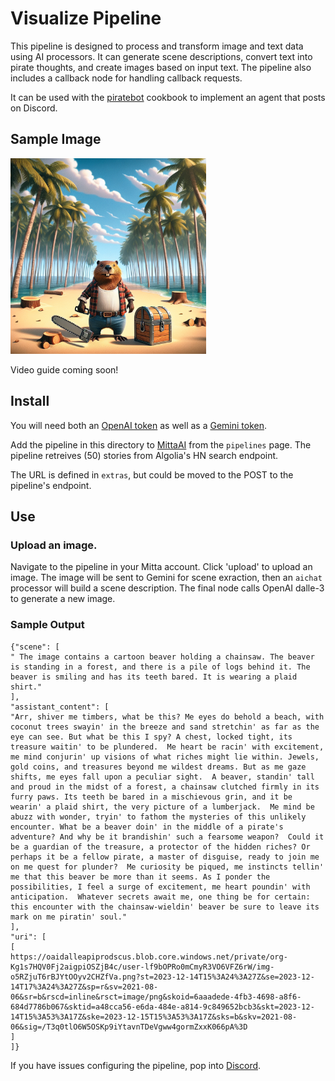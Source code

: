 # Visualize Pipeline
This pipeline is designed to process and transform image and text data using AI processors. It can generate scene descriptions, convert text into pirate thoughts, and create images based on input text. The pipeline also includes a callback node for handling callback requests.

It can be used with the [piratebot](https://github.com/MittaAI/mitta-community/blob/main/cookbooks/piratebot) cookbook to implement an agent that posts on Discord.

## Sample Image
<img src="https://raw.githubusercontent.com/MittaAI/mitta-community/main/cookbooks/visualize/chest.png" width="313">

Video guide coming soon!

## Install
You will need both an [OpenAI token](https://platform.openai.com/api-keys) as well as a [Gemini token](https://makersuite.google.com/app/apikey).

Add the pipeline in this directory to [MittaAI](https://mitta.ai) from the `pipelines` page. The pipeline retreives (50) stories from Algolia's HN search endpoint. 

The URL is defined in `extras`, but could be moved to the POST to the pipeline's endpoint.

## Use
### Upload an image.
Navigate to the pipeline in your Mitta account. Click 'upload' to upload an image. The image will be sent to Gemini for scene exraction, then an `aichat` processor will build a scene description. The final node calls OpenAI dalle-3 to generate a new image.

### Sample Output
```
{"scene": [
" The image contains a cartoon beaver holding a chainsaw. The beaver is standing in a forest, and there is a pile of logs behind it. The beaver is smiling and has its teeth bared. It is wearing a plaid shirt."
],
"assistant_content": [
"Arr, shiver me timbers, what be this? Me eyes do behold a beach, with coconut trees swayin' in the breeze and sand stretchin' as far as the eye can see. But what be this I spy? A chest, locked tight, its treasure waitin' to be plundered.  Me heart be racin' with excitement, me mind conjurin' up visions of what riches might lie within. Jewels, gold coins, and treasures beyond me wildest dreams. But as me gaze shifts, me eyes fall upon a peculiar sight.  A beaver, standin' tall and proud in the midst of a forest, a chainsaw clutched firmly in its furry paws. Its teeth be bared in a mischievous grin, and it be wearin' a plaid shirt, the very picture of a lumberjack.  Me mind be abuzz with wonder, tryin' to fathom the mysteries of this unlikely encounter. What be a beaver doin' in the middle of a pirate's adventure? And why be it brandishin' such a fearsome weapon?  Could it be a guardian of the treasure, a protector of the hidden riches? Or perhaps it be a fellow pirate, a master of disguise, ready to join me on me quest for plunder?  Me curiosity be piqued, me instincts tellin' me that this beaver be more than it seems. As I ponder the possibilities, I feel a surge of excitement, me heart poundin' with anticipation.  Whatever secrets await me, one thing be for certain: this encounter with the chainsaw-wieldin' beaver be sure to leave its mark on me piratin' soul."
],
"uri": [
[
https://oaidalleapiprodscus.blob.core.windows.net/private/org-Kg1s7HQV0Fj2aigpiOSZjB4c/user-lf9bOPRo0mCmyR3VO6VFZ6rW/img-o5RZjuT6rBJYtOOyv2CHZfVa.png?st=2023-12-14T15%3A24%3A27Z&se=2023-12-14T17%3A24%3A27Z&sp=r&sv=2021-08-06&sr=b&rscd=inline&rsct=image/png&skoid=6aaadede-4fb3-4698-a8f6-684d7786b067&sktid=a48cca56-e6da-484e-a814-9c849652bcb3&skt=2023-12-14T15%3A53%3A17Z&ske=2023-12-15T15%3A53%3A17Z&sks=b&skv=2021-08-06&sig=/T3q0tlO6W5OSKp9iYtavnTDeVgww4gormZxxK066pA%3D
]
]}
```

If you have issues configuring the pipeline, pop into [Discord](https://discord.com/invite/SxwcVGQ8j9).